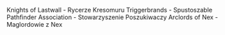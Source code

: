Knights of Lastwall - Rycerze Kresomuru
Triggerbrands - Spustoszable
Pathfinder Association - Stowarzyszenie Poszukiwaczy
Arclords of Nex - Maglordowie z Nex
